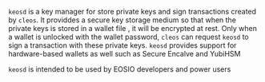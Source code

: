 `keosd` is a key manager for store private keys and sign transactions created by `cleos`. It providdes a secure key storage medium so that when the private keys is stored in a wallet file , it will be encrypted at rest. Only when a wallet is unlocked with the wallet password, `cleos` can request `keosd` to sign a transaction with these private keys. `keosd` provides support for hardware-based wallets as well such as Secure Encalve and YubiHSM

`keosd` is intended to be used by EOSIO developers and power users

<!--- Add a diagram --->